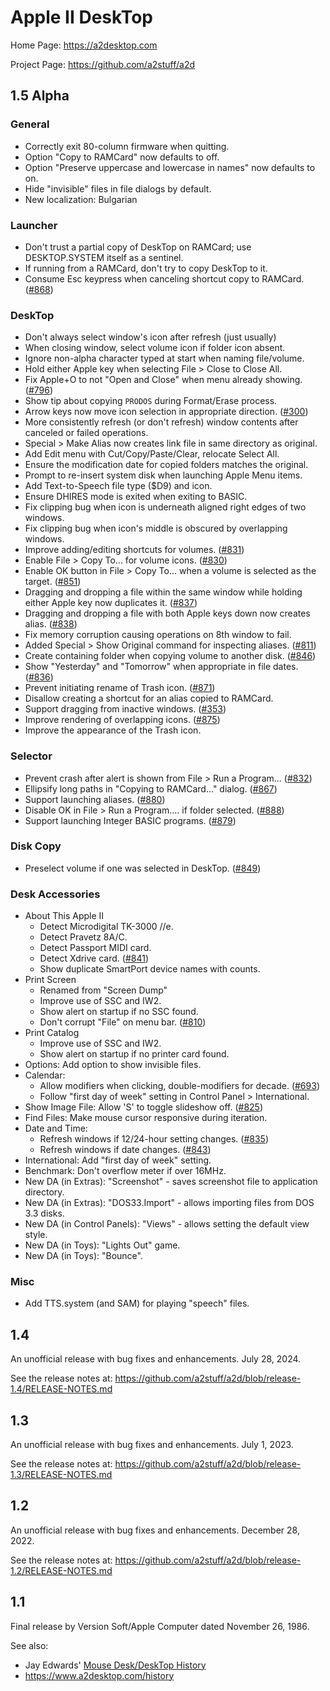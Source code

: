 # Apple II DeskTop

Home Page: https://a2desktop.com

Project Page: https://github.com/a2stuff/a2d

## 1.5 Alpha

### General

* Correctly exit 80-column firmware when quitting.
* Option "Copy to RAMCard" now defaults to off.
* Option "Preserve uppercase and lowercase in names" now defaults to on.
* Hide "invisible" files in file dialogs by default.
* New localization: Bulgarian

### Launcher

* Don't trust a partial copy of DeskTop on RAMCard; use DESKTOP.SYSTEM itself as a sentinel.
* If running from a RAMCard, don't try to copy DeskTop to it.
* Consume Esc keypress when canceling shortcut copy to RAMCard. ([#868](https://github.com/a2stuff/a2d/issues/868))

### DeskTop

* Don't always select window's icon after refresh (just usually)
* When closing window, select volume icon if folder icon absent.
* Ignore non-alpha character typed at start when naming file/volume.
* Hold either Apple key when selecting File > Close to Close All.
* Fix Apple+O to not "Open and Close" when menu already showing. ([#796](https://github.com/a2stuff/a2d/issues/796))
* Show tip about copying `PRODOS` during Format/Erase process.
* Arrow keys now move icon selection in appropriate direction. ([#300](https://github.com/a2stuff/a2d/issues/300))
* More consistently refresh (or don't refresh) window contents after canceled or failed operations.
* Special > Make Alias now creates link file in same directory as original.
* Add Edit menu with Cut/Copy/Paste/Clear, relocate Select All.
* Ensure the modification date for copied folders matches the original.
* Prompt to re-insert system disk when launching Apple Menu items.
* Add Text-to-Speech file type ($D9) and icon.
* Ensure DHIRES mode is exited when exiting to BASIC.
* Fix clipping bug when icon is underneath aligned right edges of two windows.
* Fix clipping bug when icon's middle is obscured by overlapping windows.
* Improve adding/editing shortcuts for volumes. ([#831](https://github.com/a2stuff/a2d/issues/831))
* Enable File > Copy To... for volume icons. ([#830](https://github.com/a2stuff/a2d/issues/830))
* Enable OK button in File > Copy To... when a volume is selected as the target. ([#851](https://github.com/a2stuff/a2d/issues/851))
* Dragging and dropping a file within the same window while holding either Apple key now duplicates it. ([#837](https://github.com/a2stuff/a2d/issues/837))
* Dragging and dropping a file with both Apple keys down now creates alias. ([#838](https://github.com/a2stuff/a2d/issues/838))
* Fix memory corruption causing operations on 8th window to fail.
* Added Special > Show Original command for inspecting aliases. ([#811](https://github.com/a2stuff/a2d/issues/811))
* Create containing folder when copying volume to another disk. ([#846](https://github.com/a2stuff/a2d/issues/846))
* Show "Yesterday" and "Tomorrow" when appropriate in file dates. ([#836](https://github.com/a2stuff/a2d/issues/836))
* Prevent initiating rename of Trash icon. ([#871](https://github.com/a2stuff/a2d/issues/871))
* Disallow creating a shortcut for an alias copied to RAMCard.
* Support dragging from inactive windows. ([#353](https://github.com/a2stuff/a2d/issues/353))
* Improve rendering of overlapping icons. ([#875](https://github.com/a2stuff/a2d/issues/875))
* Improve the appearance of the Trash icon.

### Selector

* Prevent crash after alert is shown from File > Run a Program... ([#832](https://github.com/a2stuff/a2d/issues/832))
* Ellipsify long paths in "Copying to RAMCard..." dialog. ([#867](https://github.com/a2stuff/a2d/issues/867))
* Support launching aliases. ([#880](https://github.com/a2stuff/a2d/issues/880))
* Disable OK in File > Run a Program.... if folder selected. ([#888](https://github.com/a2stuff/a2d/issues/888))
* Support launching Integer BASIC programs. ([#879](https://github.com/a2stuff/a2d/issues/879))

### Disk Copy

* Preselect volume if one was selected in DeskTop. ([#849](https://github.com/a2stuff/a2d/issues/849))

### Desk Accessories

* About This Apple II
  * Detect Microdigital TK-3000 //e.
  * Detect Pravetz 8A/C.
  * Detect Passport MIDI card.
  * Detect Xdrive card. ([#841](https://github.com/a2stuff/a2d/issues/841))
  * Show duplicate SmartPort device names with counts.
* Print Screen
  * Renamed from "Screen Dump"
  * Improve use of SSC and IW2.
  * Show alert on startup if no SSC found.
  * Don't corrupt "File" on menu bar. ([#810](https://github.com/a2stuff/a2d/issues/810))
* Print Catalog
  * Improve use of SSC and IW2.
  * Show alert on startup if no printer card found.
* Options: Add option to show invisible files.
* Calendar:
  * Allow modifiers when clicking, double-modifiers for decade. ([#693](https://github.com/a2stuff/a2d/issues/693))
  * Follow "first day of week" setting in Control Panel > International.
* Show Image File: Allow 'S' to toggle slideshow off. ([#825](https://github.com/a2stuff/a2d/issues/825))
* Find Files: Make mouse cursor responsive during iteration.
* Date and Time:
  * Refresh windows if 12/24-hour setting changes. ([#835](https://github.com/a2stuff/a2d/issues/835))
  * Refresh windows if date changes. ([#843](https://github.com/a2stuff/a2d/issues/843))
* International: Add "first day of week" setting.
* Benchmark: Don't overflow meter if over 16MHz.
* New DA (in Extras): "Screenshot" - saves screenshot file to application directory.
* New DA (in Extras): "DOS33.Import" - allows importing files from DOS 3.3 disks.
* New DA (in Control Panels): "Views" - allows setting the default view style.
* New DA (in Toys): "Lights Out" game.
* New DA (in Toys): "Bounce".

### Misc

* Add TTS.system (and SAM) for playing "speech" files.

## 1.4

An unofficial release with bug fixes and enhancements. July 28, 2024.

See the release notes at:
https://github.com/a2stuff/a2d/blob/release-1.4/RELEASE-NOTES.md

## 1.3

An unofficial release with bug fixes and enhancements. July 1, 2023.

See the release notes at:
https://github.com/a2stuff/a2d/blob/release-1.3/RELEASE-NOTES.md

## 1.2

An unofficial release with bug fixes and enhancements. December 28, 2022.

See the release notes at:
https://github.com/a2stuff/a2d/blob/release-1.2/RELEASE-NOTES.md

## 1.1

Final release by Version Soft/Apple Computer dated November 26, 1986.

See also:

* Jay Edwards' [Mouse Desk/DeskTop History](https://mirrors.apple2.org.za/ground.icaen.uiowa.edu/MiscInfo/Misc/mousedesk.info)
* https://www.a2desktop.com/history
